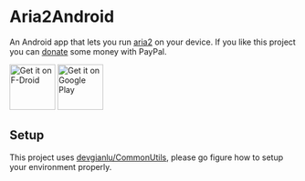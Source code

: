 # Aria2Android
An Android app that lets you run [aria2](https://github.com/aria2/aria2) on your device. If you like this project you can [donate](https://www.paypal.me/devgianlu) some money with PayPal.

[<img src="https://f-droid.org/badge/get-it-on.png"
     alt="Get it on F-Droid"
     height="80">](https://f-droid.org/packages/com.gianlu.aria2android/)
[<img src="https://play.google.com/intl/en_us/badges/images/generic/en-play-badge.png"
     alt="Get it on Google Play"
     height="80">](https://play.google.com/store/apps/details?id=com.gianlu.aria2android)

## Setup
This project uses [devgianlu/CommonUtils](https://github.com/devgianlu/CommonUtils), please go figure how to setup your environment properly.
